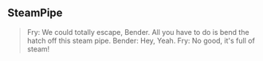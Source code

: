 ## SteamPipe ##

>
> Fry: We could totally escape, Bender. All you have to do is bend the hatch off this steam pipe. 
> Bender: Hey, Yeah.
> Fry: No good, it's full of steam!
>
